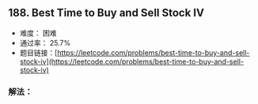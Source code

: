 ## 188. Best Time to Buy and Sell Stock IV


- 难度： 困难
- 通过率： 25.7%
- 题目链接：[https://leetcode.com/problems/best-time-to-buy-and-sell-stock-iv](https://leetcode.com/problems/best-time-to-buy-and-sell-stock-iv)



### 解法：